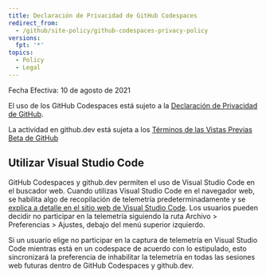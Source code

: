 ```yaml
---
title: Declaración de Privacidad de GitHub Codespaces
redirect_from:
  - /github/site-policy/github-codespaces-privacy-policy
versions:
  fpt: '*'
topics:
  - Policy
  - Legal
---
```


Fecha Efectiva: 10 de agosto de 2021

El uso de los GitHub Codespaces está sujeto a la [Declaración de Privacidad de GitHub](/github/site-policy/github-privacy-statement).

La actividad en github.dev está sujeta a los [Términos de las Vistas Previas Beta de GitHub](/github/site-policy/github-terms-of-service#j-beta-previews)

## Utilizar Visual Studio Code

GitHub Codespaces y github.dev permiten el uso de Visual Studio Code en el buscador web. Cuando utilizas Visual Studio Code en el navegador web, se habilita algo de recopilación de telemetría predeterminadamente y se [explica a detalle en el sitio web de Visual Studio Code](https://code.visualstudio.com/docs/getstarted/telemetry). Los usuarios pueden decidir no participar en la telemetría siguiendo la ruta Archivo > Preferencias > Ajustes, debajo del menú superior izquierdo.

Si un usuario elige no participar en la captura de telemetría en Visual Studio Code mientras está en un codespace de acuerdo con lo estipulado, esto sincronizará la preferencia de inhabilitar la telemetría en todas las sesiones web futuras dentro de GitHub Codespaces y github.dev.
